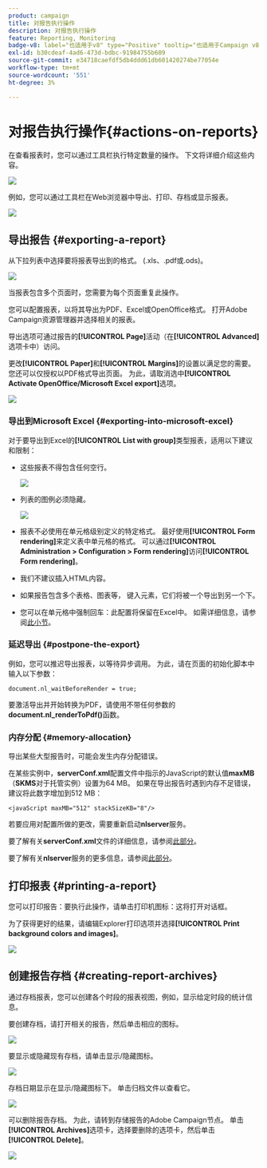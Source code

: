 ```yaml
---
product: campaign
title: 对报告执行操作
description: 对报告执行操作
feature: Reporting, Monitoring
badge-v8: label="也适用于v8" type="Positive" tooltip="也适用于Campaign v8"
exl-id: b30cdeaf-4ad6-473d-bdbc-91984755b609
source-git-commit: e34718caefdf5db4ddd61db601420274be77054e
workflow-type: tm+mt
source-wordcount: '551'
ht-degree: 3%

---
```


# 对报告执行操作{#actions-on-reports}



在查看报表时，您可以通过工具栏执行特定数量的操作。 下文将详细介绍这些内容。

![](assets/s_ncs_advuser_report_wizard_2.png)

例如，您可以通过工具栏在Web浏览器中导出、打印、存档或显示报表。

![](assets/s_ncs_advuser_report_wizard_04.png)

## 导出报告 {#exporting-a-report}

从下拉列表中选择要将报表导出到的格式。 (.xls、.pdf或.ods)。

![](assets/s_ncs_advuser_report_wizard_06.png)

当报表包含多个页面时，您需要为每个页面重复此操作。

您可以配置报表，以将其导出为PDF、Excel或OpenOffice格式。 打开Adobe Campaign资源管理器并选择相关的报表。

导出选项可通过报告的&#x200B;**[!UICONTROL Page]**&#x200B;活动（在&#x200B;**[!UICONTROL Advanced]**&#x200B;选项卡中）访问。

更改&#x200B;**[!UICONTROL Paper]**&#x200B;和&#x200B;**[!UICONTROL Margins]**&#x200B;的设置以满足您的需要。 您还可以仅授权以PDF格式导出页面。 为此，请取消选中&#x200B;**[!UICONTROL Activate OpenOffice/Microsoft Excel export]**&#x200B;选项。

![](assets/s_ncs_advuser_report_wizard_021.png)

### 导出到Microsoft Excel {#exporting-into-microsoft-excel}

对于要导出到Excel的&#x200B;**[!UICONTROL List with group]**&#x200B;类型报表，适用以下建议和限制：

* 这些报表不得包含任何空行。

  ![](assets/export_limitations_remove_empty_line.png)

* 列表的图例必须隐藏。

  ![](assets/export_limitations_hide_label.png)

* 报表不必使用在单元格级别定义的特定格式。 最好使用&#x200B;**[!UICONTROL Form rendering]**&#x200B;来定义表中单元格的格式。 可以通过&#x200B;**[!UICONTROL Administration > Configuration > Form rendering]**&#x200B;访问&#x200B;**[!UICONTROL Form rendering]**。
* 我们不建议插入HTML内容。
* 如果报告包含多个表格、图表等， 键入元素，它们将被一个导出到另一个下。
* 您可以在单元格中强制回车：此配置将保留在Excel中。 如需详细信息，请参阅[此小节](../../reporting/using/creating-a-table.md#defining-cell-format)。

### 延迟导出 {#postpone-the-export}

例如，您可以推迟导出报表，以等待异步调用。 为此，请在页面的初始化脚本中输入以下参数：

```
document.nl_waitBeforeRender = true;
```

要激活导出并开始转换为PDF，请使用不带任何参数的&#x200B;**document.nl_renderToPdf()**&#x200B;函数。

### 内存分配 {#memory-allocation}

导出某些大型报告时，可能会发生内存分配错误。

在某些实例中，**serverConf.xml**&#x200B;配置文件中指示的JavaScript的默认值&#x200B;**maxMB** （**SKMS**&#x200B;对于托管实例）设置为64 MB。 如果在导出报告时遇到内存不足错误，建议将此数字增加到512 MB：

```
<javaScript maxMB="512" stackSizeKB="8"/>
```

若要应用对配置所做的更改，需要重新启动&#x200B;**nlserver**&#x200B;服务。

要了解有关&#x200B;**serverConf.xml**&#x200B;文件的详细信息，请参阅[此部分](../../production/using/configuration-principle.md)。

要了解有关&#x200B;**nlserver**&#x200B;服务的更多信息，请参阅[此部分](../../production/using/administration.md)。

## 打印报表 {#printing-a-report}

您可以打印报告：要执行此操作，请单击打印机图标：这将打开对话框。

为了获得更好的结果，请编辑Explorer打印选项并选择&#x200B;**[!UICONTROL Print background colors and images]**。

![](assets/s_ncs_advuser_report_print_options.png)

## 创建报告存档 {#creating-report-archives}

通过存档报表，您可以创建各个时段的报表视图，例如，显示给定时段的统计信息。

要创建存档，请打开相关的报告，然后单击相应的图标。

![](assets/s_ncs_advuser_report_wizard_07.png)

要显示或隐藏现有存档，请单击显示/隐藏图标。

![](assets/s_ncs_advuser_report_history_06.png)

存档日期显示在显示/隐藏图标下。 单击归档文件以查看它。

![](assets/s_ncs_advuser_report_history_04.png)

可以删除报告存档。 为此，请转到存储报告的Adobe Campaign节点。 单击&#x200B;**[!UICONTROL Archives]**&#x200B;选项卡，选择要删除的选项卡，然后单击&#x200B;**[!UICONTROL Delete]**。

![](assets/s_ncs_advuser_report_history_01.png)
